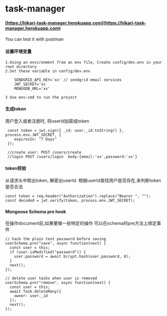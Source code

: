 # task-manager

#### 

#### [https://hikari-task-manager.herokuapp.com](https://hikari-task-manager.herokuapp.com) 

You can test it with postman

#### 设置环境变量

```text
1.Using an environment from an env file, Create config/dev.env in your root directory
2.Set these variable in config/dev.env

    SENDGRID_API_KEY='xx' // sendgrid email services
    JWT_SECRET='xx
    MONGODB_URL='xx' 

3 Use env-cmd to run the project
```

#### 生成token

用户登入或者注册时, 将userId加密成token

```text
 const token = jwt.sign({ _id: user._id.toString() }, process.env.JWT_SECRET, {
    expiresIn: "7 Days"
 });
 
 //create user: POST /users/create
 //login POST /users/login  body:{email:'xx',password:'xx'}
```

#### token校验

从请求头中取出token, 解密出userId. 根据userId查找用户是否存在,来判断token是否合法

```text
const token = req.header("Authorization").replace("Bearer ", "");
const decoded = jwt.verify(token, process.env.JWT_SECRET);
```



#### Mongoose Schema pre hook

在操作document前,如果要做一些特定的操作 可以在schema的pre方法上绑定事件

```text
// hash the plain text password before saving
userSchema.pre("save", async function(next) {
  const user = this;
  if (user.isModified("password")) {
    user.password = await bcrypt.hash(user.password, 8);
  }
  next();
});

// delete user tasks when user is removed
userSchema.pre("remove", async function(next) {
  const user = this;
  await Task.deleteMany({
    owner: user._id
  });
  next();
});

```



